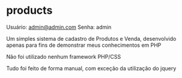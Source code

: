 # products

Usuário: admin@admin.com Senha: admin

Um simples sistema de cadastro de Produtos e Venda, desenvolvido apenas para fins de demonstrar meus conhecimentos em PHP

Não foi utilizado nenhum framework PHP/CSS

Tudo foi feito de forma manual, com exceção da utilização do jquery

